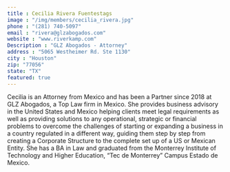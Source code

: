 ```yaml
---
title : Cecilia Rivera Fuentestags
image : "/img/members/cecilia_rivera.jpg"
phone : "(281) 740-5097"
email : "rivera@glzabogados.com"
website : "www.riverkamp.com"
Description : "GLZ Abogados - Attorney"
address : "5065 Westheimer Rd. Ste 1130"
city : "Houston"
zip: "77056"
state: "TX"
featured: true
---
```

Cecilia is an Attorney from Mexico and has been a Partner since 2018 at GLZ Abogados, a Top Law firm in Mexico. She provides business advisory in the United States and Mexico helping clients meet legal requirements as well as providing solutions to any operational, strategic or financial problems to overcome the challenges of starting or expanding a business in a country regulated in a different way, guiding them step by step from creating a Corporate Structure to the complete set up of a US or Mexican Entity.
She has a BA in Law and graduated from the Monterrey Institute of Technology and Higher Education, “Tec de Monterrey” Campus Estado de Mexico.
